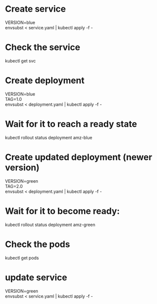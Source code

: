 # Create service 
VERSION=blue  \
envsubst < service.yaml | kubectl apply -f -

# Check the service
kubectl get svc

# Create deployment
VERSION=blue \
TAG=1.0 \
envsubst < deployment.yaml | kubectl apply -f -

# Wait for it to reach a ready state
kubectl rollout status deployment amz-blue

# Create updated deployment (newer version)
VERSION=green \
TAG=2.0 \
envsubst < deployment.yaml | kubectl apply -f -

# Wait for it to become ready:
kubectl rollout status deployment amz-green


# Check the pods 
kubectl get pods 

# update  service
VERSION=green \
envsubst < service.yaml | kubectl apply -f -

